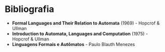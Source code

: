 
# Bibliografia

- **Formal Languages and Their Relation to Automata** (1969) - Hopcrof & Ullman
- **Introduction to Automata, Languages and Computation** (1975) - Hopcrof & Ullman
- **Linguagens Formais e Autômatos** - Paulo Blauth Menezes
